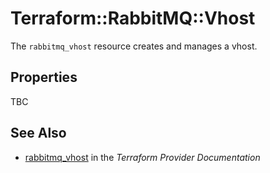 # Terraform::RabbitMQ::Vhost

The ``rabbitmq_vhost`` resource creates and manages a vhost.

## Properties

TBC

## See Also

* [rabbitmq_vhost](https://www.terraform.io/docs/providers/rabbitmq/r/vhost.html) in the _Terraform Provider Documentation_